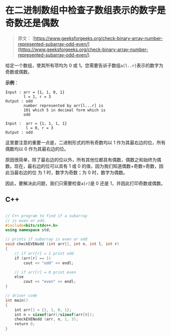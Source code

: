 # 在二进制数组中检查子数组表示的数字是奇数还是偶数

> 原文： [https://www.geeksforgeeks.org/check-binary-array-number-represented-subarray-odd-even/](https://www.geeksforgeeks.org/check-binary-array-number-represented-subarray-odd-even/)

给定一个数组，使其所有项均为 0 或 1。您需要告诉子数组`a[l..r]`表示的数字为奇数或偶数。

**示例**：

```
Input : arr = {1, 1, 0, 1}
        l = 1, r = 3
Output : odd
        number represented by arr[l...r] is 
        101 which 5 in decimal form which is 
        odd

Input :  arr = {1, 1, 1, 1}
         l = 0, r = 3
Output : odd

```



这里要注意的重要一点是，二进制形式的所有奇数均以 1 作为其最右边的位，所有偶数均以 0 作为其最右边的位。

原因很简单，除了最右边的位以外，所有其他位都具有偶数，偶数之和始终为偶数。现在，最右边的位可以具有 1 或 0 的值，因为我们知道偶数+奇数=奇数，因此当最右边的位 为 1 时，数字为奇数；为 0 时，数字为偶数。

因此，要解决此问题，我们只需要检查`a[r]`是 0 还是 1，并因此打印奇数或偶数。

## C++ 

```cpp

// C++ program to find if a subarray 
// is even or odd. 
#include<bits/stdc++.h> 
using namespace std; 

// prints if subarray is even or odd 
void checkEVENodd (int arr[], int n, int l, int r) 
{ 
    // if arr[r] = 1 print odd 
    if (arr[r] == 1) 
        cout << "odd" << endl; 

    // if arr[r] = 0 print even 
    else
        cout << "even" << endl; 
} 

// driver code 
int main() 
{ 
    int arr[] = {1, 1, 0, 1}; 
    int n = sizeof(arr)/sizeof(arr[0]); 
    checkEVENodd (arr, n, 1, 3); 
    return 0; 
} 

```